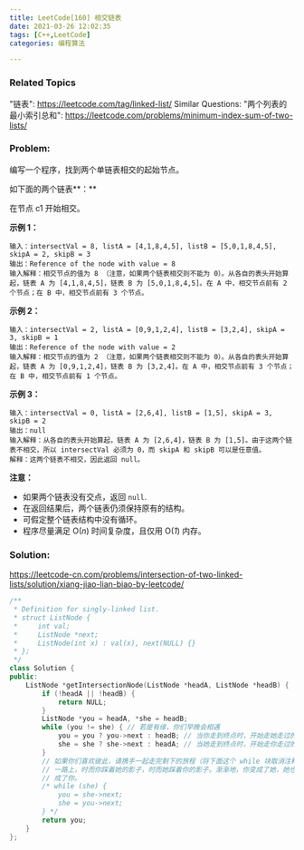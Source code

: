 ```yaml
---
title: LeetCode[160] 相交链表
date: 2021-03-26 12:02:35
tags: [C++,LeetCode]
categories: 编程算法

---
```


### Related Topics

"链表": https://leetcode.com/tag/linked-list/ Similar Questions: "两个列表的最小索引总和": https://leetcode.com/problems/minimum-index-sum-of-two-lists/

### Problem:

编写一个程序，找到两个单链表相交的起始节点。

如下面的两个链表**：**

在节点 c1 开始相交。

**示例 1：**

```
输入：intersectVal = 8, listA = [4,1,8,4,5], listB = [5,0,1,8,4,5], skipA = 2, skipB = 3
输出：Reference of the node with value = 8
输入解释：相交节点的值为 8 （注意，如果两个链表相交则不能为 0）。从各自的表头开始算起，链表 A 为 [4,1,8,4,5]，链表 B 为 [5,0,1,8,4,5]。在 A 中，相交节点前有 2 个节点；在 B 中，相交节点前有 3 个节点。
```

**示例 2：**

```
输入：intersectVal = 2, listA = [0,9,1,2,4], listB = [3,2,4], skipA = 3, skipB = 1
输出：Reference of the node with value = 2
输入解释：相交节点的值为 2 （注意，如果两个链表相交则不能为 0）。从各自的表头开始算起，链表 A 为 [0,9,1,2,4]，链表 B 为 [3,2,4]。在 A 中，相交节点前有 3 个节点；在 B 中，相交节点前有 1 个节点。
```

**示例 3：**

```
输入：intersectVal = 0, listA = [2,6,4], listB = [1,5], skipA = 3, skipB = 2
输出：null
输入解释：从各自的表头开始算起，链表 A 为 [2,6,4]，链表 B 为 [1,5]。由于这两个链表不相交，所以 intersectVal 必须为 0，而 skipA 和 skipB 可以是任意值。
解释：这两个链表不相交，因此返回 null。
```

**注意：**

- 如果两个链表没有交点，返回 `null`.
- 在返回结果后，两个链表仍须保持原有的结构。
- 可假定整个链表结构中没有循环。
- 程序尽量满足 O(*n*) 时间复杂度，且仅用 O(*1*) 内存。

<!--more-->

### Solution:

https://leetcode-cn.com/problems/intersection-of-two-linked-lists/solution/xiang-jiao-lian-biao-by-leetcode/

```cpp
/**
 * Definition for singly-linked list.
 * struct ListNode {
 *     int val;
 *     ListNode *next;
 *     ListNode(int x) : val(x), next(NULL) {}
 * };
 */
class Solution {
public:
    ListNode *getIntersectionNode(ListNode *headA, ListNode *headB) {
        if (!headA || !headB) {
            return NULL;
        }
        ListNode *you = headA, *she = headB;
        while (you != she) { // 若是有缘，你们早晚会相遇
            you = you ? you->next : headB; // 当你走到终点时，开始走她走过的路
            she = she ? she->next : headA; // 当她走到终点时，开始走你走过的路
        }
        // 如果你们喜欢彼此，请携手一起走完剩下的旅程（将下面这个 while 块取消注释）。
        // 一路上，时而你踩着她的影子，时而她踩着你的影子。渐渐地，你变成了她，她也变
        // 成了你。
        /* while (she) {
            you = she->next;
            she = you->next;
        } */
        return you;
    }
};
```